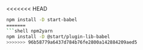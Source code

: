 <<<<<<< HEAD
```sh
npm install -D start-babel
=======
```shell npm2yarn
npm install -D @start/plugin-lib-babel
>>>>>>> 96b58779a6437d784b76fe2800a142884209aed5
```
